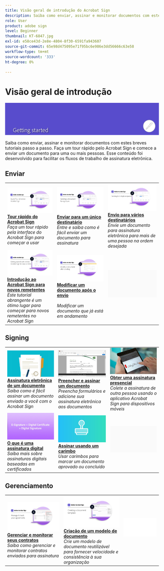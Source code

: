 ```yaml
---
title: Visão geral de introdução do Acrobat Sign
description: Saiba como enviar, assinar e monitorar documentos com estes breves tutoriais passo a passo
role: User
product: adobe sign
level: Beginner
thumbnail: KT-6847.jpg
exl-id: e58ce43d-2e8e-4804-8f30-6591fa943607
source-git-commit: 65e98d475095e71f95bc6e986e3dd56666c63e58
workflow-type: tm+mt
source-wordcount: '333'
ht-degree: 0%

---
```


# Visão geral de introdução

![Imagem de início do Sign](../assets/Hero-GettingStarted.png)

Saiba como enviar, assinar e monitorar documentos com estes breves tutoriais passo a passo. Faça um tour rápido pelo Acrobat Sign e comece a enviar um documento para uma ou mais pessoas. Esse conteúdo foi desenvolvido para facilitar os fluxos de trabalho de assinatura eletrônica.

## Enviar

<table style="table-layout:fixed">
<tr>
 <td>
    <a href="quick-tour.md">
      <img alt="Tour rápido do Acrobat Sign" src="../assets/Quick-Tour.png" />
    </a>
    <div>
    <a href="quick-tour.md"><strong>Tour rápido do Acrobat Sign</strong></a>
    </div>
    <em>Faça um tour rápido pela interface do Acrobat Sign para começar a usar</em>
    <br>
  </td>
  <td>
    <a href="send-to-single-recipient.md">
      <img alt="Envio para um único destinatário" src="../assets/Send-to-single-recipient.png" />
    </a>
    <div>
    <a href="send-to-single-recipient.md"><strong>Enviar para um único destinatário</strong></a>
    </div>
    <em>Entre e saiba como é fácil enviar um documento para assinatura</em>
    <br>
  </td>
  <td>
    <a href="send-to-multiple-recipients.md">
      <img alt="Envio para vários destinatários" src="../assets/Sending-to-multiple-recipients.png" />
    </a>
    <div>
    <a href="send-to-multiple-recipients.md"><strong>Envio para vários destinatários</strong></a>
    </div>
    <em>Envie um documento para assinatura eletrônica para mais de uma pessoa na ordem desejada</em>
    <br>
  </td>
</tr>
<tr>
  <td>
    <a href="new-sender.md">
      <img alt="Introdução ao Acrobat Sign para novos remetentes" src="../assets/gettingstartednew.png" />
    </a>
    <div>
    <a href="new-sender.md"><strong>Introdução ao Acrobat Sign para novos remetentes</strong></a>
    </div>
    <em>Este tutorial abrangente é um ótimo lugar para começar para novos remetentes no Acrobat Sign</em>
    <br>
  </td>
 <td>
    <a href="modify-in-flight.md">
      <img alt="Modificar um documento após o envio" src="../assets/Modifying-sending.png" />
    </a>
    <div>
    <a href="modify-in-flight.md"><strong>Modificar um documento após o envio</strong></a>
    </div>
    <br>
    <em>Modificar um documento que já está em andamento</em>
  </td>
  <td>
    <img alt="Espaçador" src="../assets/Grayspacer.png" />
    <div>
    <br>
  </td>
</tr>
</table>

## Signing

<table style="table-layout:fixed">
<tr>
  <td>
    <a href="electronically-sign-a-document.md">
      <img alt="Assinatura eletrônica de um documento" src="../assets/Electronically-sign.png" />
    </a>
    <div>
    <a href="electronically-sign-a-document.md"><strong>Assinatura eletrônica de um documento</strong></a>
    </div>
    <em>Saiba como é fácil assinar um documento enviado a você com o Acrobat Sign</em>
    <br>
  </td>
  <td>
    <a href="fill-and-sign.md">
      <img alt="Preencher e assinar um documento" src="../assets/FillandSign.png" />
    </a>
    <div>
    <a href="fill-and-sign.md"><strong>Preencher e assinar um documento</strong></a>
    </div>
    <em>Preencha formulários e adicione sua assinatura eletrônica aos documentos</em>
    <br>
  </td>
  <td>
    <a href="sign-in-person.md">
      <img alt="Obter uma assinatura presencial" src="../assets/In-person.png" />
    </a>
    <div>
    <a href="sign-in-person.md"><strong>Obter uma assinatura presencial</strong></a>
    </div>
    <em>Colete a assinatura de outra pessoa usando o aplicativo Acrobat Sign para dispositivos móveis</em>
    <br>
  </td>
</tr>
<tr>
  <td>
    <a href="sign-with-a-digital-signature.md">
      <img alt="O que é uma assinatura digital" src="../assets/Whatisdigsig_1280.jpg" />
    </a>
    <div>
    <a href="sign-with-a-digital-signature.md"><strong>O que é uma assinatura digital</strong></a>
    </div>
    <em>Saiba mais sobre assinaturas digitais baseadas em certificados</em>
    <br>
  </td>
  <td>
    <a href="sign-with-a-stamp.md">
      <img alt="Assinar usando um carimbo" src="../assets/Stamp.png" />
    </a>
    <div>
    <a href="sign-with-a-stamp.md"><strong>Assinar usando um carimbo</strong></a>
    </div>
    <em>Usar carimbos para marcar um documento aprovado ou concluído</em>
     <br>
  </td> 
  <td>
    <img alt="Espaçador" src="../assets/Grayspacer.png" />
    <div>
    <br>
  </td>
</tr>  
</table>

## Gerenciamento

<table style="table-layout:fixed">
<tr>
  <td>
    <a href="manage-and-track.md">
      <img alt="Gerenciar e monitorar seus contratos" src="../assets/Manage_1280.png" />
    </a>
    <div>
    <a href="manage-and-track.md"><strong>Gerenciar e monitorar seus contratos</strong></a>
    </div>
    <em>Saiba como gerenciar e monitorar contratos enviados para assinatura</em>
    <br>
  </td>
  <td>
    <a href="../sign-advanced-users/create-a-template.md">
      <img alt="Criação de um modelo de documento" src="../assets/Template.png" />
    </a>
    <div>
    <a href="../sign-advanced-users/create-a-template.md"><strong>Criação de um modelo de documento</strong></a>
    </div>
    <em>Crie um modelo de documento reutilizável para fornecer velocidade e consistência à sua organização</em>
    <br>
  </td>
  <td>
    <img alt="Espaçador" src="../assets/Whitespacer.png" />
    <div>
    <br>
  </td>
</tr>
</table>
